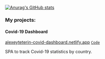 [![Anurag's GitHub stats](https://github-readme-stats.vercel.app/api?username=alexeyteterin&hide=stars,issues,contribs&show_icons=true&theme=slateorange&count_private=true)](https://github.com/anuraghazra/github-readme-stats)

### My projects:

#### Covid-19 Dashboard
[alexeyteterin-covid-dashboard.netlify.app](https://alexeyteterin-covid-dashboard.netlify.app/) [`Code`](https://github.com/AlexeyTeterin/covid-dashboard/pull/15)

SPA to track Covid-19 statistics by country.
